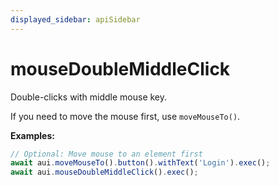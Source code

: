 ```yaml
---
displayed_sidebar: apiSidebar
---
```

# mouseDoubleMiddleClick

Double-clicks with middle mouse key.

If you need to move the mouse first, use `moveMouseTo()`.

**Examples:**
```typescript 
// Optional: Move mouse to an element first
await aui.moveMouseTo().button().withText('Login').exec();
await aui.mouseDoubleMiddleClick().exec();
```

